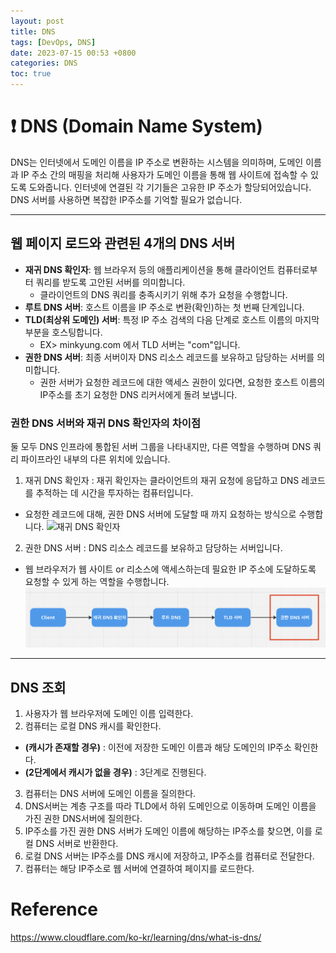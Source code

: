 ```yaml
---
layout: post
title: DNS
tags: [DevOps, DNS]
date: 2023-07-15 00:53 +0800
categories: DNS
toc: true
---
```


# ❗️ DNS (Domain Name System)
DNS는 인터넷에서 도메인 이름을 IP 주소로 변환하는 시스템을 의미하며, 도메인 이름과 IP 주소 간의 매핑을 처리해 사용자가 도메인 이름을 통해 웹 사이트에 접속할 수 있도록 도와줍니다.
인터넷에 연결된 각 기기들은 고유한 IP 주소가 할당되어있습니다. DNS 서버를 사용하면 복잡한 IP주소를 기억할 필요가 없습니다.

---

## 웹 페이지 로드와 관련된 4개의 DNS 서버
- **재귀 DNS 확인자**: 웹 브라우저 등의 애플리케이션을 통해 클라이언트 컴퓨터로부터 쿼리를 받도록 고안된 서버를 의미합니다.
  - 클라이언트의 DNS 쿼리를 충족시키기 위해 추가 요청을 수행합니다.
- **루트 DNS 서버**: 호스트 이름을 IP 주소로 변환(확인)하는 첫 번째 단계입니다.
- **TLD(최상위 도메인) 서버**: 특정 IP 주소 검색의 다음 단계로 호스트 이름의 마지막 부분을 호스팅합니다.
  - EX> minkyung.com 에서 TLD 서버는 "com"입니다.
- **권한 DNS 서버**: 최종 서버이자 DNS 리소스 레코드를 보유하고 담당하는 서버를 의미합니다.
  -  권한 서버가 요청한 레코드에 대한 액세스 권한이 있다면, 요청한 호스트 이름의 IP주소를 초기 요청한 DNS 리커서에게 돌려 보냅니다.

### 권한 DNS 서버와 재귀 DNS 확인자의 차이점
둘 모두 DNS 인프라에 통합된 서버 그룹을 나타내지만, 다른 역할을 수행하며 DNS 쿼리 파이프라인 내부의 다른 위치에 있습니다.

1. 재귀 DNS 확인자 : 재귀 확인자는 클라이언트의 재귀 요청에 응답하고 DNS 레코드를 추적하는 데 시간을 투자하는 컴퓨터입니다.
  - 요청한 레코드에 대해, 권한 DNS 서버에 도달할 때 까지 요청하는 방식으로 수행합니다.
  ![재귀 DNS 확인자](https://github.com/MinkyungJ/MinkyungJ.github.io/blob/main/_posts/DNS_Recursive_Resolver.png.png?raw=true)

2. 권한 DNS 서버 : DNS 리소스 레코드를 보유하고 담당하는 서버입니다.
  - 웹 브라우저가 웹 사이트 or 리소스에 액세스하는데 필요한 IP 주소에 도달하도록 요청할 수 있게 하는 역할을 수행합니다.
  ![권한 DNS 서버](https://github.com/MinkyungJ/MinkyungJ.github.io/blob/main/_posts/DNS_Authoritative_Server.png?raw=true)

---

## DNS 조회

1. 사용자가 웹 브라우저에 도메인 이름 입력한다.
2. 컴퓨터는 로컬 DNS 캐시를 확인한다.
  - **(캐시가 존재할 경우)** : 이전에 저장한 도메인 이름과 해당 도메인의 IP주소 확인한다.
  - **(2단계에서 캐시가 없을 경우)** : 3단계로 진행된다.
3. 컴퓨터는 DNS 서버에 도메인 이름을 질의한다.
4. DNS서버는 계층 구조를 따라 TLD에서 하위 도메인으로 이동하며 도메인 이름을 가진 권한 DNS서버에 질의한다.
5. IP주소를 가진 권한 DNS 서버가 도메인 이름에 해당하는 IP주소를 찾으면, 이를 로컬 DNS 서버로 반환한다.
6. 로컬 DNS 서버는 IP주소를 DNS 캐시에 저장하고, IP주소를 컴퓨터로 전달한다.
7. 컴퓨터는 해당 IP주소로 웹 서버에 연결하여 페이지를 로드한다.

# Reference
<https://www.cloudflare.com/ko-kr/learning/dns/what-is-dns/>